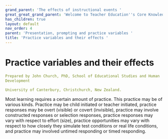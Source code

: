 ```yaml
---
grand_parent: 'The effects of instructional events '
great_great_grand_parent: 'Welcome to Teacher Education''s Core Knowledge and Skills.'
has_children: true
layout: default
nav_order: 4
parent: 'Presentation, prompting and practice variables '
title: 'Practice variables and their effects '
---
```

# Practice variables and their effects


```yaml
Prepared by John Church, PhD, School of Educational Studies and Human
Development

University of Canterbury, Christchurch, New Zealand.
```


Most learning requires a certain amount of practice. This practice may
be of various kinds. Practice may be child initiated or teacher
initiated, practice responses may be overt (visible) or covert
(invisible), practice may involve constructed responses or selection
responses, practice responses may vary with respect to effort (size),
practice opportunities may vary with respect to how closely they
simulate test conditions or real life conditions, and practice may
involved untimed responding or timed responding.

